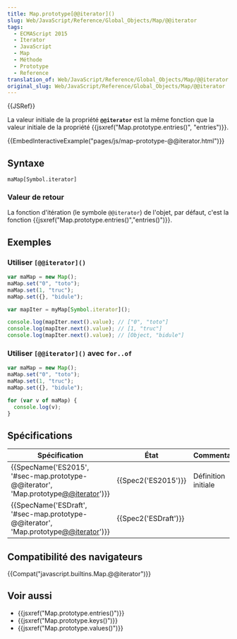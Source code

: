 ```yaml
---
title: Map.prototype[@@iterator]()
slug: Web/JavaScript/Reference/Global_Objects/Map/@@iterator
tags:
  - ECMAScript 2015
  - Iterator
  - JavaScript
  - Map
  - Méthode
  - Prototype
  - Reference
translation_of: Web/JavaScript/Reference/Global_Objects/Map/@@iterator
original_slug: Web/JavaScript/Reference/Global_Objects/Map/@@iterator
---
```

{{JSRef}}

La valeur initiale de la propriété **`@@iterator`** est la même fonction que la valeur initiale de la propriété {{jsxref("Map.prototype.entries()", "entries")}}.

{{EmbedInteractiveExample("pages/js/map-prototype-@@iterator.html")}}

## Syntaxe

    maMap[Symbol.iterator]

### Valeur de retour

La fonction d'itération (le symbole `@@iterator`) de l'objet, par défaut, c'est la fonction {{jsxref("Map.prototype.entries()","entries()")}}.

## Exemples

### Utiliser `[@@iterator]()`

```js
var maMap = new Map();
maMap.set("0", "toto");
maMap.set(1, "truc");
maMap.set({}, "bidule");

var mapIter = myMap[Symbol.iterator]();

console.log(mapIter.next().value); // ["0", "toto"]
console.log(mapIter.next().value); // [1, "truc"]
console.log(mapIter.next().value); // [Object, "bidule"]
```

### Utiliser `[@@iterator]()` avec `for..of`

```js
var maMap = new Map();
maMap.set("0", "toto");
maMap.set(1, "truc");
maMap.set({}, "bidule");

for (var v of maMap) {
  console.log(v);
}
```

## Spécifications

| Spécification                                                                                                        | État                         | Commentaires        |
| -------------------------------------------------------------------------------------------------------------------- | ---------------------------- | ------------------- |
| {{SpecName('ES2015', '#sec-map.prototype-@@iterator', 'Map.prototype[@@iterator]()')}} | {{Spec2('ES2015')}}     | Définition initiale |
| {{SpecName('ESDraft', '#sec-map.prototype-@@iterator', 'Map.prototype[@@iterator]()')}} | {{Spec2('ESDraft')}} |                     |

## Compatibilité des navigateurs

{{Compat("javascript.builtins.Map.@@iterator")}}

## Voir aussi

- {{jsxref("Map.prototype.entries()")}}
- {{jsxref("Map.prototype.keys()")}}
- {{jsxref("Map.prototype.values()")}}
